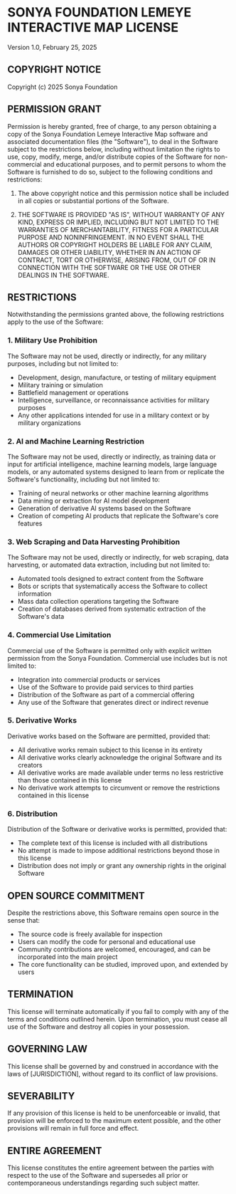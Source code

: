 # SONYA FOUNDATION LEMEYE INTERACTIVE MAP LICENSE

Version 1.0, February 25, 2025

## COPYRIGHT NOTICE

Copyright (c) 2025 Sonya Foundation

## PERMISSION GRANT

Permission is hereby granted, free of charge, to any person obtaining a copy of the Sonya Foundation Lemeye Interactive Map software and associated documentation files (the "Software"), to deal in the Software subject to the restrictions below, including without limitation the rights to use, copy, modify, merge, and/or distribute copies of the Software for non-commercial and educational purposes, and to permit persons to whom the Software is furnished to do so, subject to the following conditions and restrictions:

1. The above copyright notice and this permission notice shall be included in all copies or substantial portions of the Software.

2. THE SOFTWARE IS PROVIDED "AS IS", WITHOUT WARRANTY OF ANY KIND, EXPRESS OR IMPLIED, INCLUDING BUT NOT LIMITED TO THE WARRANTIES OF MERCHANTABILITY, FITNESS FOR A PARTICULAR PURPOSE AND NONINFRINGEMENT. IN NO EVENT SHALL THE AUTHORS OR COPYRIGHT HOLDERS BE LIABLE FOR ANY CLAIM, DAMAGES OR OTHER LIABILITY, WHETHER IN AN ACTION OF CONTRACT, TORT OR OTHERWISE, ARISING FROM, OUT OF OR IN CONNECTION WITH THE SOFTWARE OR THE USE OR OTHER DEALINGS IN THE SOFTWARE.

## RESTRICTIONS

Notwithstanding the permissions granted above, the following restrictions apply to the use of the Software:

### 1. Military Use Prohibition

The Software may not be used, directly or indirectly, for any military purposes, including but not limited to:
   - Development, design, manufacture, or testing of military equipment
   - Military training or simulation
   - Battlefield management or operations
   - Intelligence, surveillance, or reconnaissance activities for military purposes
   - Any other applications intended for use in a military context or by military organizations

### 2. AI and Machine Learning Restriction

The Software may not be used, directly or indirectly, as training data or input for artificial intelligence, machine learning models, large language models, or any automated systems designed to learn from or replicate the Software's functionality, including but not limited to:
   - Training of neural networks or other machine learning algorithms
   - Data mining or extraction for AI model development
   - Generation of derivative AI systems based on the Software
   - Creation of competing AI products that replicate the Software's core features

### 3. Web Scraping and Data Harvesting Prohibition

The Software may not be used, directly or indirectly, for web scraping, data harvesting, or automated data extraction, including but not limited to:
   - Automated tools designed to extract content from the Software
   - Bots or scripts that systematically access the Software to collect information
   - Mass data collection operations targeting the Software
   - Creation of databases derived from systematic extraction of the Software's data

### 4. Commercial Use Limitation

Commercial use of the Software is permitted only with explicit written permission from the Sonya Foundation. Commercial use includes but is not limited to:
   - Integration into commercial products or services
   - Use of the Software to provide paid services to third parties
   - Distribution of the Software as part of a commercial offering
   - Any use of the Software that generates direct or indirect revenue

### 5. Derivative Works

Derivative works based on the Software are permitted, provided that:
   - All derivative works remain subject to this license in its entirety
   - All derivative works clearly acknowledge the original Software and its creators
   - All derivative works are made available under terms no less restrictive than those contained in this license
   - No derivative work attempts to circumvent or remove the restrictions contained in this license

### 6. Distribution

Distribution of the Software or derivative works is permitted, provided that:
   - The complete text of this license is included with all distributions
   - No attempt is made to impose additional restrictions beyond those in this license
   - Distribution does not imply or grant any ownership rights in the original Software

## OPEN SOURCE COMMITMENT

Despite the restrictions above, this Software remains open source in the sense that:
   - The source code is freely available for inspection
   - Users can modify the code for personal and educational use
   - Community contributions are welcomed, encouraged, and can be incorporated into the main project
   - The core functionality can be studied, improved upon, and extended by users

## TERMINATION

This license will terminate automatically if you fail to comply with any of the terms and conditions outlined herein. Upon termination, you must cease all use of the Software and destroy all copies in your possession.

## GOVERNING LAW

This license shall be governed by and construed in accordance with the laws of [JURISDICTION], without regard to its conflict of law provisions.

## SEVERABILITY

If any provision of this license is held to be unenforceable or invalid, that provision will be enforced to the maximum extent possible, and the other provisions will remain in full force and effect.

## ENTIRE AGREEMENT

This license constitutes the entire agreement between the parties with respect to the use of the Software and supersedes all prior or contemporaneous understandings regarding such subject matter.